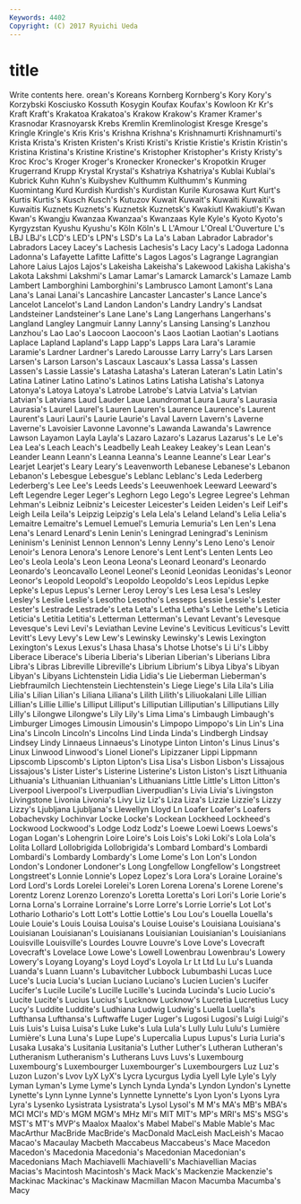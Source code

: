 ```yaml
---
Keywords: 4402 
Copyright: (C) 2017 Ryuichi Ueda
---
```


# title

Write contents here.
orean's Koreans Kornberg Kornberg's Kory Kory's Korzybski Kosciusko Kossuth Kosygin
Koufax Koufax's Kowloon Kr Kr's Kraft Kraft's Krakatoa Krakatoa's Krakow
Krakow's Kramer Kramer's Krasnodar Krasnoyarsk Krebs Kremlin Kremlinologist Kresge Kresge's
Kringle Kringle's Kris Kris's Krishna Krishna's Krishnamurti Krishnamurti's Krista Krista's
Kristen Kristen's Kristi Kristi's Kristie Kristie's Kristin Kristin's Kristina Kristina's
Kristine Kristine's Kristopher Kristopher's Kristy Kristy's Kroc Kroc's Kroger Kroger's
Kronecker Kronecker's Kropotkin Kruger Krugerrand Krupp Krystal Krystal's Kshatriya Kshatriya's
Kublai Kublai's Kubrick Kuhn Kuhn's Kuibyshev Kulthumm Kulthumm's Kunming Kuomintang
Kurd Kurdish Kurdish's Kurdistan Kurile Kurosawa Kurt Kurt's Kurtis Kurtis's
Kusch Kusch's Kutuzov Kuwait Kuwait's Kuwaiti Kuwaiti's Kuwaitis Kuznets Kuznets's
Kuznetsk Kuznetsk's Kwakiutl Kwakiutl's Kwan Kwan's Kwangju Kwanzaa Kwanzaa's Kwanzaas
Kyle Kyle's Kyoto Kyoto's Kyrgyzstan Kyushu Kyushu's Köln Köln's L
L'Amour L'Oreal L'Ouverture L's LBJ LBJ's LCD's LED's LPN's LSD's
La La's Laban Labrador Labrador's Labradors Lacey Lacey's Lachesis Lachesis's
Lacy Lacy's Ladoga Ladonna Ladonna's Lafayette Lafitte Lafitte's Lagos Lagos's
Lagrange Lagrangian Lahore Laius Lajos Lajos's Lakeisha Lakeisha's Lakewood Lakisha
Lakisha's Lakota Lakshmi Lakshmi's Lamar Lamar's Lamarck Lamarck's Lamaze Lamb
Lambert Lamborghini Lamborghini's Lambrusco Lamont Lamont's Lana Lana's Lanai Lanai's
Lancashire Lancaster Lancaster's Lance Lance's Lancelot Lancelot's Land Landon Landon's
Landry Landry's Landsat Landsteiner Landsteiner's Lane Lane's Lang Langerhans Langerhans's
Langland Langley Langmuir Lanny Lanny's Lansing Lansing's Lanzhou Lanzhou's Lao
Lao's Laocoon Laocoon's Laos Laotian Laotian's Laotians Laplace Lapland Lapland's
Lapp Lapp's Lapps Lara Lara's Laramie Laramie's Lardner Lardner's Laredo
Larousse Larry Larry's Lars Larsen Larsen's Larson Larson's Lascaux Lascaux's
Lassa Lassa's Lassen Lassen's Lassie Lassie's Latasha Latasha's Lateran Lateran's
Latin Latin's Latina Latiner Latino Latino's Latinos Latins Latisha Latisha's
Latonya Latonya's Latoya Latoya's Latrobe Latrobe's Latvia Latvia's Latvian Latvian's
Latvians Laud Lauder Laue Laundromat Laura Laura's Laurasia Laurasia's Laurel
Laurel's Lauren Lauren's Laurence Laurence's Laurent Laurent's Lauri Lauri's Laurie
Laurie's Laval Lavern Lavern's Laverne Laverne's Lavoisier Lavonne Lavonne's Lawanda
Lawanda's Lawrence Lawson Layamon Layla Layla's Lazaro Lazaro's Lazarus Lazarus's
Le Le's Lea Lea's Leach Leach's Leadbelly Leah Leakey Leakey's
Lean Lean's Leander Leann Leann's Leanna Leanna's Leanne Leanne's Lear
Lear's Learjet Learjet's Leary Leary's Leavenworth Lebanese Lebanese's Lebanon Lebanon's
Lebesgue Lebesgue's Leblanc Leblanc's Leda Lederberg Lederberg's Lee Lee's Leeds
Leeds's Leeuwenhoek Leeward Leeward's Left Legendre Leger Leger's Leghorn Lego
Lego's Legree Legree's Lehman Lehman's Leibniz Leibniz's Leicester Leicester's Leiden
Leiden's Leif Leif's Leigh Leila Leila's Leipzig Leipzig's Lela Lela's
Leland Leland's Lelia Lelia's Lemaitre Lemaitre's Lemuel Lemuel's Lemuria Lemuria's
Len Len's Lena Lena's Lenard Lenard's Lenin Lenin's Leningrad Leningrad's
Leninism Leninism's Leninist Lennon Lennon's Lenny Lenny's Leno Leno's Lenoir
Lenoir's Lenora Lenora's Lenore Lenore's Lent Lent's Lenten Lents Leo
Leo's Leola Leola's Leon Leona Leona's Leonard Leonard's Leonardo Leonardo's
Leoncavallo Leonel Leonel's Leonid Leonidas Leonidas's Leonor Leonor's Leopold Leopold's
Leopoldo Leopoldo's Leos Lepidus Lepke Lepke's Lepus Lepus's Lerner Leroy
Leroy's Les Lesa Lesa's Lesley Lesley's Leslie Leslie's Lesotho Lesotho's
Lesseps Lessie Lessie's Lester Lester's Lestrade Lestrade's Leta Leta's Letha
Letha's Lethe Lethe's Leticia Leticia's Letitia Letitia's Letterman Letterman's Levant
Levant's Levesque Levesque's Levi Levi's Leviathan Levine Levine's Leviticus Leviticus's
Levitt Levitt's Levy Levy's Lew Lew's Lewinsky Lewinsky's Lewis Lexington
Lexington's Lexus Lexus's Lhasa Lhasa's Lhotse Lhotse's Li Li's Libby
Liberace Liberace's Liberia Liberia's Liberian Liberian's Liberians Libra Libra's Libras
Libreville Libreville's Librium Librium's Libya Libya's Libyan Libyan's Libyans Lichtenstein
Lidia Lidia's Lie Lieberman Lieberman's Liebfraumilch Liechtenstein Liechtenstein's Liege Liege's
Lila Lila's Lilia Lilia's Lilian Lilian's Liliana Liliana's Lilith Lilith's
Liliuokalani Lille Lillian Lillian's Lillie Lillie's Lilliput Lilliput's Lilliputian Lilliputian's
Lilliputians Lilly Lilly's Lilongwe Lilongwe's Lily Lily's Lima Lima's Limbaugh
Limbaugh's Limburger Limoges Limousin Limousin's Limpopo Limpopo's Lin Lin's Lina
Lina's Lincoln Lincoln's Lincolns Lind Linda Linda's Lindbergh Lindsay Lindsey
Lindy Linnaeus Linnaeus's Linotype Linton Linton's Linus Linus's Linux Linwood
Linwood's Lionel Lionel's Lipizzaner Lippi Lippmann Lipscomb Lipscomb's Lipton Lipton's
Lisa Lisa's Lisbon Lisbon's Lissajous Lissajous's Lister Lister's Listerine Listerine's
Liston Liston's Liszt Lithuania Lithuania's Lithuanian Lithuanian's Lithuanians Little Little's
Litton Litton's Liverpool Liverpool's Liverpudlian Liverpudlian's Livia Livia's Livingston Livingstone
Livonia Livonia's Livy Liz Liz's Liza Liza's Lizzie Lizzie's Lizzy
Lizzy's Ljubljana Ljubljana's Llewellyn Lloyd Ln Loafer Loafer's Loafers Lobachevsky
Lochinvar Locke Locke's Lockean Lockheed Lockheed's Lockwood Lockwood's Lodge Lodz
Lodz's Loewe Loewi Loews Loews's Logan Logan's Lohengrin Loire Loire's
Lois Lois's Loki Loki's Lola Lola's Lolita Lollard Lollobrigida Lollobrigida's
Lombard Lombard's Lombardi Lombardi's Lombardy Lombardy's Lome Lome's Lon Lon's
London London's Londoner Londoner's Long Longfellow Longfellow's Longstreet Longstreet's Lonnie
Lonnie's Lopez Lopez's Lora Lora's Loraine Loraine's Lord Lord's Lords
Lorelei Lorelei's Loren Lorena Lorena's Lorene Lorene's Lorentz Lorenz Lorenzo
Lorenzo's Loretta Loretta's Lori Lori's Lorie Lorie's Lorna Lorna's Lorraine
Lorraine's Lorre Lorre's Lorrie Lorrie's Lot Lot's Lothario Lothario's Lott
Lott's Lottie Lottie's Lou Lou's Louella Louella's Louie Louie's Louis
Louisa Louisa's Louise Louise's Louisiana Louisiana's Louisianan Louisianan's Louisianans Louisianian
Louisianian's Louisianians Louisville Louisville's Lourdes Louvre Louvre's Love Love's Lovecraft
Lovecraft's Lovelace Lowe Lowe's Lowell Lowenbrau Lowenbrau's Lowery Lowery's Loyang
Loyang's Loyd Loyd's Loyola Lr Lt Ltd Lu Lu's Luanda
Luanda's Luann Luann's Lubavitcher Lubbock Lubumbashi Lucas Luce Luce's Lucia
Lucia's Lucian Luciano Luciano's Lucien Lucien's Lucifer Lucifer's Lucile Lucile's
Lucille Lucille's Lucinda Lucinda's Lucio Lucio's Lucite Lucite's Lucius Lucius's
Lucknow Lucknow's Lucretia Lucretius Lucy Lucy's Luddite Luddite's Ludhiana Ludwig
Ludwig's Luella Luella's Lufthansa Lufthansa's Luftwaffe Luger Luger's Lugosi Lugosi's
Luigi Luigi's Luis Luis's Luisa Luisa's Luke Luke's Lula Lula's
Lully Lulu Lulu's Lumière Lumière's Luna Luna's Lupe Lupe's Lupercalia
Lupus Lupus's Luria Luria's Lusaka Lusaka's Lusitania Lusitania's Luther Luther's
Lutheran Lutheran's Lutheranism Lutheranism's Lutherans Luvs Luvs's Luxembourg Luxembourg's Luxembourger
Luxembourger's Luxembourgers Luz Luz's Luzon Luzon's Lvov LyX LyX's Lycra
Lycurgus Lydia Lyell Lyle Lyle's Lyly Lyman Lyman's Lyme Lyme's
Lynch Lynda Lynda's Lyndon Lyndon's Lynette Lynette's Lynn Lynne Lynne's
Lynnette Lynnette's Lyon Lyon's Lyons Lyra Lyra's Lysenko Lysistrata Lysistrata's
Lysol Lysol's M M's MA's MB's MBA's MCI MCI's MD's
MGM MGM's MHz MI's MIT MIT's MP's MRI's MS's MSG's
MST's MT's MVP's Maalox Maalox's Mabel Mabel's Mable Mable's Mac
MacArthur MacBride MacBride's MacDonald MacLeish MacLeish's Macao Macao's Macaulay Macbeth
Maccabeus Maccabeus's Mace Macedon Macedon's Macedonia Macedonia's Macedonian Macedonian's Macedonians
Mach Machiavelli Machiavelli's Machiavellian Macias Macias's Macintosh Macintosh's Mack Mack's
Mackenzie Mackenzie's Mackinac Mackinac's Mackinaw Macmillan Macon Macumba Macumba's Macy
